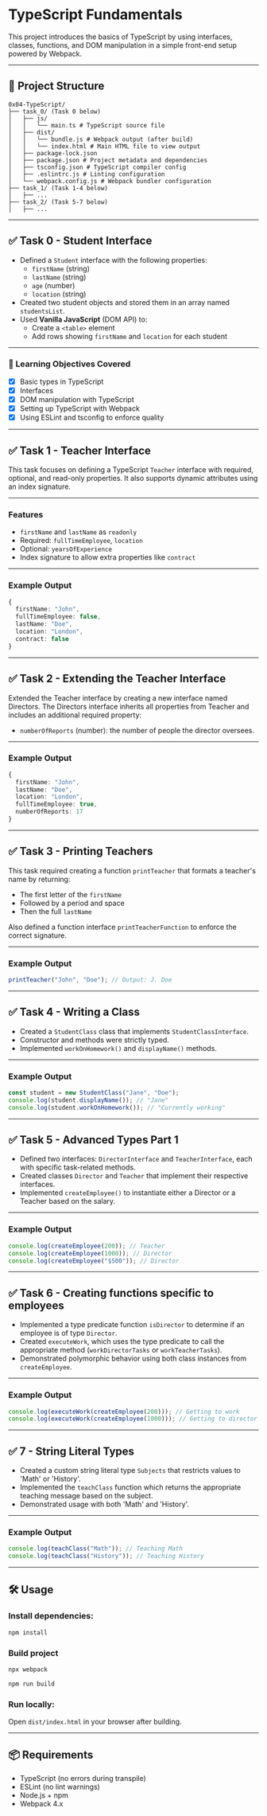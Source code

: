 # TypeScript Fundamentals

This project introduces the basics of TypeScript by using interfaces, classes, functions, and DOM manipulation in a simple front-end setup powered by Webpack.

---

## 📁 Project Structure

```
0x04-TypeScript/
├── task_0/ (Task 0 below)
│   ├── js/
│   │   └── main.ts # TypeScript source file
│   ├── dist/
│   │   └── bundle.js # Webpack output (after build)
│   │   └── index.html # Main HTML file to view output
│   ├── package-lock.json
│   ├── package.json # Project metadata and dependencies
│   ├── tsconfig.json # TypeScript compiler config
│   ├── .eslintrc.js # Linting configuration
│   └── webpack.config.js # Webpack bundler configuration
├── task_1/ (Task 1-4 below)
│   ├── ...
├── task_2/ (Task 5-7 below)
│   ├── ...
```

---

## ✅ Task 0 - Student Interface

- Defined a `Student` interface with the following properties:
  - `firstName` (string)
  - `lastName` (string)
  - `age` (number)
  - `location` (string)
- Created two student objects and stored them in an array named `studentsList`.
- Used **Vanilla JavaScript** (DOM API) to:
  - Create a `<table>` element
  - Add rows showing `firstName` and `location` for each student

---

### 🧠 Learning Objectives Covered

- [x] Basic types in TypeScript
- [x] Interfaces
- [x] DOM manipulation with TypeScript
- [x] Setting up TypeScript with Webpack
- [x] Using ESLint and tsconfig to enforce quality

---

## ✅ Task 1 - Teacher Interface

This task focuses on defining a TypeScript `Teacher` interface with required, optional, and read-only properties. It also supports dynamic attributes using an index signature.

---

### Features

- `firstName` and `lastName` as `readonly`
- Required: `fullTimeEmployee`, `location`
- Optional: `yearsOfExperience`
- Index signature to allow extra properties like `contract`

---

### Example Output

```ts
{
  firstName: "John",
  fullTimeEmployee: false,
  lastName: "Doe",
  location: "London",
  contract: false
}
```

---

## ✅ Task 2 - Extending the Teacher Interface

Extended the Teacher interface by creating a new interface named Directors. The Directors interface inherits all properties from Teacher and includes an additional required property:

- `numberOfReports` (number): the number of people the director oversees.

---

### Example Output

```ts
{
  firstName: "John",
  lastName: "Doe",
  location: "London",
  fullTimeEmployee: true,
  numberOfReports: 17
}
```

---

## ✅ Task 3 - Printing Teachers

This task required creating a function `printTeacher` that formats a teacher's name by returning:

- The first letter of the `firstName`
- Followed by a period and space
- Then the full `lastName`

Also defined a function interface `printTeacherFunction` to enforce the correct signature.

---

### Example Output

```ts
printTeacher("John", "Doe"); // Output: J. Doe
```

---

## ✅ Task 4 - Writing a Class

- Created a `StudentClass` class that implements `StudentClassInterface`.
- Constructor and methods were strictly typed.
- Implemented `workOnHomework()` and `displayName()` methods.

---

### Example Output

```ts
const student = new StudentClass("Jane", "Doe");
console.log(student.displayName()); // "Jane"
console.log(student.workOnHomework()); // "Currently working"
```

---

## ✅ Task 5 - Advanced Types Part 1

- Defined two interfaces: `DirectorInterface` and `TeacherInterface`, each with specific task-related methods.
- Created classes `Director` and `Teacher` that implement their respective interfaces.
- Implemented `createEmployee()` to instantiate either a Director or a Teacher based on the salary.

---

### Example Output

```ts
console.log(createEmployee(200)); // Teacher
console.log(createEmployee(1000)); // Director
console.log(createEmployee("$500")); // Director
```

---

## ✅ Task 6 - Creating functions specific to employees

- Implemented a type predicate function `isDirector` to determine if an employee is of type `Director`.
- Created `executeWork`, which uses the type predicate to call the appropriate method (`workDirectorTasks` or `workTeacherTasks`).
- Demonstrated polymorphic behavior using both class instances from `createEmployee`.

---

### Example Output

```ts
console.log(executeWork(createEmployee(200))); // Getting to work
console.log(executeWork(createEmployee(1000))); // Getting to director tasks
```

---

## ✅ 7 - String Literal Types

- Created a custom string literal type `Subjects` that restricts values to 'Math' or 'History'.
- Implemented the `teachClass` function which returns the appropriate teaching message based on the subject.
- Demonstrated usage with both 'Math' and 'History'.

---

### Example Output

```ts
console.log(teachClass("Math")); // Teaching Math
console.log(teachClass("History")); // Teaching History
```

---

## 🛠️ Usage

### Install dependencies:

```bash
npm install
```

### Build project

```bash
npx webpack
```

```bash
npm run build
```

### Run locally:

Open `dist/index.html` in your browser after building.

---

## 📦 Requirements

- TypeScript (no errors during transpile)
- ESLint (no lint warnings)
- Node.js + npm
- Webpack 4.x
